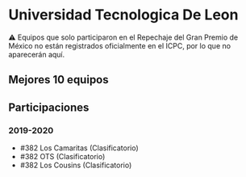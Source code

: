 # Universidad Tecnologica De Leon

:warning: Equipos que solo participaron en el Repechaje del Gran Premio de México no están registrados oficialmente en el ICPC, por lo que no aparecerán aquí.

## Mejores 10 equipos


## Participaciones

### 2019-2020

- #382 Los Camaritas (Clasificatorio)
- #382 OTS (Clasificatorio)
- #382 Los Cousins (Clasificatorio)



